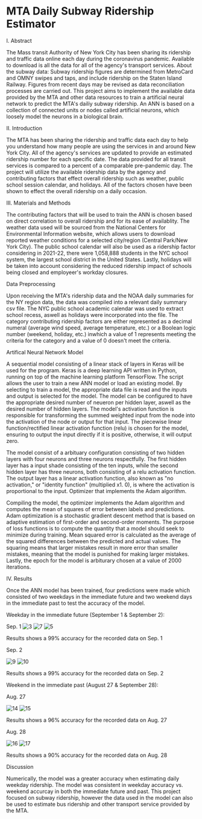 # MTA Daily Subway Ridership Estimator
I. Abstract

The Mass transit Authority of New York City has been sharing its ridership and traffic data online each day during the coronavirus pandemic. Available to download is all the data for all of the agency's transport services. About the subway data: Subway ridership figures are determined from MetroCard and OMNY swipes and taps, and include ridership on the Staten Island Railway. Figures from recent days may be revised as data reconciliation processes are carried out. This project aims to implement the available data provided by the MTA and other data resources to train a artificial neural network to predict the MTA's dailiy subway ridership. An ANN is based on a collection of connected units or nodes called artificial neurons, which loosely model the neurons in a biological brain.

II. Introduction

The MTA has been sharing the ridership and traffic data each day to help you understand how many people are using the services in and around New York City. All of the agency's services are updated to provide an estimated ridership number for each specific date. The data provided for all transit services is compared to a percent of a comparable pre-pandemic day. The project will utilize the available ridership data by the agency and contributing factors that effect overall ridership such as weather, public school session calendar, and holidays. All of the factors chosen have been shown to effect the overall ridership on a daily occasion.

III. Materials and Methods

The contributing factors that will be used to train the ANN is chosen based on direct correlation to overall ridership and for its ease of availablity. The weather data used will be sourced from the National Centers for Environmental Information website, which allows users to download reported weather conditions for a selected city/region (Central Park/New York City). The public school calendar will also be used as a ridership factor considering in 2021-22, there were 1,058,888 students in the NYC school system, the largest school district in the United States. Lastly, holidays will be taken into account considering the reduced ridership impact of schools being closed and employeer's workday closures.

Data Preprocessing

Upon receiving the MTA's ridership data and the NOAA daily summaries for the NY region data, the data was compiled into a relevant daily summary csv file. The NYC public school academic calendar was used to extract school recess, aswell as holidays were incorporated into the file. The category contributing ridership factors are either represented as a decimal numeral (average wind speed, average temperature, etc.) or a Boolean logic number (weekend, holiday, etc.) inwhich a value of 1 represents meeting the criteria for the category and a value of 0 doesn't meet the criteria.

Artifical Neural Network Model

A sequential model consisting of a linear stack of layers in Keras will be used for the program. Keras is a deep learning API written in Python, running on top of the machine learning platform TensorFlow. The script allows the user to train a new ANN model or load an existing model. By selecting to train a model, the appropriate data file is read and the inputs and output is selected for the model. The model can be configured to have the appropriate desired number of neueron per hidden layer, aswell as the desired number of hidden layers. The model's activation function is responsible for transforming the summed weighted input from the node into the activation of the node or output for that input.
The piecewise linear function/rectified linear activation function (relu) is chosen for the model, ensuring to output the input directly if it is positive, otherwise, it will output zero.

The model consist of a arbituary configuration consisting of two hidden layers with four neurons and three neurons respectfully. The first hidden layer has a input shade consisting of the ten inputs, while the second hidden layer has three neurons, both consisting of a relu activation function. The output layer has a  linear activation function, also known as "no activation," or "identity function" (multiplied x1. 0), is where the activation is proportional to the input. Optimizer that implements the Adam algorithm.

Compiling the model, the optimizer implements the Adam algorithm and computes the mean of squares of error between labels and predictions. Adam optimization is a stochastic gradient descent method that is based on adaptive estimation of first-order and second-order moments. The purpose of loss functions is to compute the quantity that a model should seek to minimize during training. Mean squared error is calculated as the average of the squared differences between the predicted and actual values. The squaring means that larger mistakes result in more error than smaller mistakes, meaning that the model is punished for making larger mistakes. Lastly, the epoch for the model is arbiturary chosen at a value of 2000 iterations.

IV. Results

Once the ANN model has been trained, four predictions were made which consisted of two weekdays in the immediate future and two weekend days in the immediate past to test the accuracy of the model.

Weekday in the immediate future (September 1 & September 2):

Sep. 1
![3](https://user-images.githubusercontent.com/112568703/189488376-9dff6fc8-55a2-47c0-84e1-4d55d84f0449.png)
![7](https://user-images.githubusercontent.com/112568703/189488466-ff9686b9-4f80-44db-94ee-e62eedd7cfc6.png)
![5](https://user-images.githubusercontent.com/112568703/189488408-2b38b628-fbc8-46a5-aaed-38966e6319fd.png)

Results shows a 99% accuracy for the recorded data on Sep. 1

Sep. 2

![9](https://user-images.githubusercontent.com/112568703/189488497-01f542cd-4e47-4e34-9610-8e4bd32d2cdb.png)
![10](https://user-images.githubusercontent.com/112568703/189488523-5306f5c8-2b67-458f-9f38-ead735ffbfe3.png)

Results shows a 99% accuracy for the recorded data on Sep. 2

Weekend in the immediate past (August 27 & September 28):

Aug. 27

![14](https://user-images.githubusercontent.com/112568703/189488608-94448239-f00c-49f4-bfad-91311dc7ebb6.png)
![15](https://user-images.githubusercontent.com/112568703/189488612-26d03fdf-4542-4d8f-81ab-b840951582b0.png)

Results shows a 96% accuracy for the recorded data on Aug. 27

Aug. 28

![16](https://user-images.githubusercontent.com/112568703/189488622-a173ba73-a4f7-44e4-845f-ae173f8acd7f.png)
![17](https://user-images.githubusercontent.com/112568703/189488635-75839776-c16f-4936-ac9c-7cad86f478f5.png)

Results shows a 90% accuracy for the recorded data on Aug. 28

Discussion

Numerically, the model was a greater accuracy when estimating daily weekday ridership. The model was consistent in weekday accuracy vs. weekend accurcay in both the immediate future and past. This project focused on subway ridership, however the data used in the model can also be used to estimate bus ridership and other transport service provided by the MTA.


